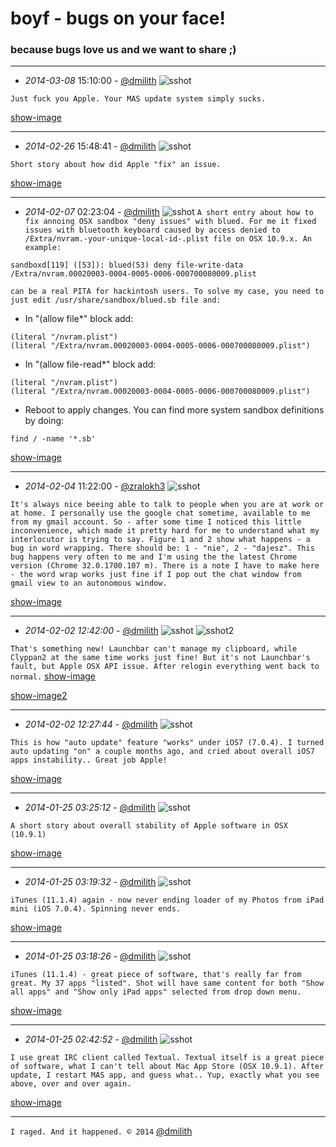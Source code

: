 
# boyf - bugs on your face!

### because bugs love us and we want to share ;)


---

* *2014-03-08* 15:10:00 - [@dmilith](https://twitter.com/dmilith) ![sshot](http://s.verknowsys.com/05377dc38c7b833ac8cb139eca10c1427a16f844.png)

`Just fuck you Apple. Your MAS update system simply sucks.`

[show-image](http://s.verknowsys.com/05377dc38c7b833ac8cb139eca10c1427a16f844.png)


---

* *2014-02-26* 15:48:41 - [@dmilith](https://twitter.com/dmilith) ![sshot](http://s.verknowsys.com/47fd1792db559665e7ce0a261220207e5b79b5e6.png)

`Short story about how did Apple "fix" an issue.`

[show-image](http://s.verknowsys.com/47fd1792db559665e7ce0a261220207e5b79b5e6.png)

---

* *2014-02-07* 02:23:04 - [@dmilith](https://twitter.com/dmilith) ![sshot](http://s.verknowsys.com/cc70d45768b5696952b00c119323e8c033222a5f.png)
`A short entry about how to fix annoing OSX sandbox "deny issues" with blued. For me it fixed issues with bluetooth keyboard caused by access denied to /Extra/nvram.-your-unique-local-id-.plist file on OSX 10.9.x.
An example:`

```
sandboxd[119] ([53]): blued(53) deny file-write-data /Extra/nvram.00020003-0004-0005-0006-000700080009.plist
```
`can be a real PITA for hackintosh users. To solve my case, you need to just edit /usr/share/sandbox/blued.sb file and:`

* In "(allow file*" block add:

```
(literal "/nvram.plist")
(literal "/Extra/nvram.00020003-0004-0005-0006-000700080009.plist")
```

* In "(allow file-read*" block add:

```
(literal "/nvram.plist")
(literal "/Extra/nvram.00020003-0004-0005-0006-000700080009.plist")
```

* Reboot to apply changes. You can find more system sandbox definitions by doing:

```
find / -name '*.sb'
```

[show-image](http://s.verknowsys.com/cc70d45768b5696952b00c119323e8c033222a5f.png)

---

* *2014-02-04* 11:22:00 - [@zralokh3](https://twitter.com/zralokh3) ![sshot](http://s.verknowsys.com/d74f2527a5e2caa5b9299a53f0e5be36228ed278.png)

`It's always nice beeing able to talk to people when you are at work or at home. I personally use the google chat sometime, available to me from my gmail account. So - after some time I noticed this little inconvenience, which made it pretty hard for me to understand what my interlocutor is trying to say. Figure 1 and 2 show what happens - a bug in word wrapping. There should be: 1 - "nie", 2 - "dajesz". This bug happens very often to me and I'm using the the latest Chrome version (Chrome 32.0.1700.107 m). There is a note I have to make here - the word wrap works just fine if I pop out the chat window from gmail view to an autonomous window.`

[show-image](http://s.verknowsys.com/d74f2527a5e2caa5b9299a53f0e5be36228ed278.png)

---

* *2014-02-02 12:42:00* - [@dmilith](https://twitter.com/dmilith) ![sshot](http://s.verknowsys.com/5b0bf5e73edb16434e7fd9f1f4a0a407f5ec259a.png) ![sshot2](http://s.verknowsys.com/5a4b83227c27dfa2b8797767ebf6a3fdaf1ac008.png)

`That's something new! Launchbar can't manage my clipboard, while Clyppan2 at the same time works just fine! But it's not Launchbar's fault, but Apple OSX API issue. After relogin everything went back to normal.` [show-image](http://s.verknowsys.com/5b0bf5e73edb16434e7fd9f1f4a0a407f5ec259a.png)

[show-image2](http://s.verknowsys.com/5a4b83227c27dfa2b8797767ebf6a3fdaf1ac008.png)

---

* *2014-02-02 12:27:44* - [@dmilith](https://twitter.com/dmilith) ![sshot](http://s.verknowsys.com/d6c7c8dfb5bca9efa2d15b7a0f075a39c5191177.png)

`This is how "auto update" feature "works" under iOS7 (7.0.4). I turned auto updating "on" a couple months ago, and cried about overall iOS7 apps instability.. Great job Apple!`

[show-image](http://s.verknowsys.com/d6c7c8dfb5bca9efa2d15b7a0f075a39c5191177.png)

---

* *2014-01-25 03:25:12* - [@dmilith](https://twitter.com/dmilith) ![sshot](http://s.verknowsys.com/2da5b6fd06337dd0af52d3f371a1058669fab0ea.png)

`A short story about overall stability of Apple software in OSX (10.9.1)`

[show-image](http://s.verknowsys.com/2da5b6fd06337dd0af52d3f371a1058669fab0ea.png)

---

* *2014-01-25 03:19:32* - [@dmilith](https://twitter.com/dmilith) ![sshot](http://s.verknowsys.com/969615c28e9d0ea1f89f235eeed7681a2d0f8c0c.png)

`iTunes (11.1.4) again - now never ending loader of my Photos from iPad mini (iOS 7.0.4). Spinning never ends.`

[show-image](http://s.verknowsys.com/969615c28e9d0ea1f89f235eeed7681a2d0f8c0c.png)

---

* *2014-01-25 03:18:26* - [@dmilith](https://twitter.com/dmilith) ![sshot](http://s.verknowsys.com/5d8507bf8ad13d22c3db2874006a6e26fa8bcf38.png)

`iTunes (11.1.4) - great piece of software, that's really far from great. My 37 apps "listed". Shot will have same content for both "Show all apps" and "Show only iPad apps" selected from drop down menu.`

[show-image](http://s.verknowsys.com/5d8507bf8ad13d22c3db2874006a6e26fa8bcf38.png)

---

* *2014-01-25 02:42:52* - [@dmilith](https://twitter.com/dmilith) ![sshot](http://s.verknowsys.com/5e02b6798fc10b846c558d52641d3b2296f95036.png)

`I use great IRC client called Textual. Textual itself is a great piece of software, what I can't tell about Mac App Store (OSX 10.9.1). After update, I restart MAS app, and guess what.. Yup, exactly what you see above, over and over again.`

[show-image](http://s.verknowsys.com/5e02b6798fc10b846c558d52641d3b2296f95036.png)

---

`I raged. And it happened. © 2014` [@dmilith](https://twitter.com/dmilith)
